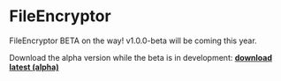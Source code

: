 # FileEncryptor

FileEncryptor BETA on the way! v1.0.0-beta will be coming this year. 

Download the alpha version while the beta is in development: [**download latest (alpha)**](https://github.com/baris-inandi/FileEncryptor/raw/master/InstallFileEncryptor.exe)
